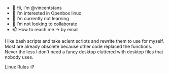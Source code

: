 - 👋 Hi, I’m @vincentstans
- 👀 I’m interested in Openbox linux
- 🌱 I’m currently not learning 
- 💞️ I’m not looking to collaborate
- 📫 How to reach me -> by email

I like bash scripts and take acient scripts and rewrite them to use for myself. Most are already obsolete because other code replaced the functions.
Never the less I don't need a fancy desktop cluttered with desktop files that nobody uses. 

 Linux Rules :P 

<!---
vincentstans/vincentstans is a ✨ special ✨ repository because its `README.md` (this file) appears on your GitHub profile.
You can click the Preview link to take a look at your changes.
--->
